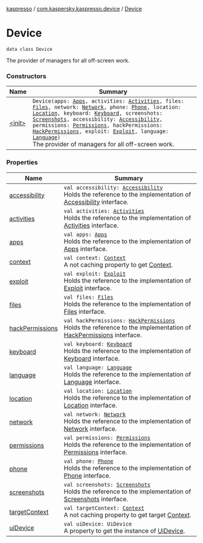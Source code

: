 [kaspresso](../../index.md) / [com.kaspersky.kaspresso.device](../index.md) / [Device](./index.md)

# Device

`data class Device`

The provider of managers for all off-screen work.

### Constructors

| Name | Summary |
|---|---|
| [&lt;init&gt;](-init-.md) | `Device(apps: `[`Apps`](../../com.kaspersky.kaspresso.device.apps/-apps/index.md)`, activities: `[`Activities`](../../com.kaspersky.kaspresso.device.activities/-activities/index.md)`, files: `[`Files`](../../com.kaspersky.kaspresso.device.files/-files/index.md)`, network: `[`Network`](../../com.kaspersky.kaspresso.device.network/-network/index.md)`, phone: `[`Phone`](../../com.kaspersky.kaspresso.device.phone/-phone/index.md)`, location: `[`Location`](../../com.kaspersky.kaspresso.device.location/-location/index.md)`, keyboard: `[`Keyboard`](../../com.kaspersky.kaspresso.device.keyboard/-keyboard/index.md)`, screenshots: `[`Screenshots`](../../com.kaspersky.kaspresso.device.screenshots/-screenshots/index.md)`, accessibility: `[`Accessibility`](../../com.kaspersky.kaspresso.device.accessibility/-accessibility/index.md)`, permissions: `[`Permissions`](../../com.kaspersky.kaspresso.device.permissions/-permissions/index.md)`, hackPermissions: `[`HackPermissions`](../../com.kaspersky.kaspresso.device.permissions/-hack-permissions/index.md)`, exploit: `[`Exploit`](../../com.kaspersky.kaspresso.device.exploit/-exploit/index.md)`, language: `[`Language`](../../com.kaspersky.kaspresso.device.languages/-language/index.md)`)`<br>The provider of managers for all off-screen work. |

### Properties

| Name | Summary |
|---|---|
| [accessibility](accessibility.md) | `val accessibility: `[`Accessibility`](../../com.kaspersky.kaspresso.device.accessibility/-accessibility/index.md)<br>Holds the reference to the implementation of [Accessibility](../../com.kaspersky.kaspresso.device.accessibility/-accessibility/index.md) interface. |
| [activities](activities.md) | `val activities: `[`Activities`](../../com.kaspersky.kaspresso.device.activities/-activities/index.md)<br>Holds the reference to the implementation of [Activities](../../com.kaspersky.kaspresso.device.activities/-activities/index.md) interface. |
| [apps](apps.md) | `val apps: `[`Apps`](../../com.kaspersky.kaspresso.device.apps/-apps/index.md)<br>Holds the reference to the implementation of [Apps](../../com.kaspersky.kaspresso.device.apps/-apps/index.md) interface. |
| [context](context.md) | `val context: `[`Context`](https://developer.android.com/reference/android/content/Context.html)<br>A not caching property to get [Context](https://developer.android.com/reference/android/content/Context.html). |
| [exploit](exploit.md) | `val exploit: `[`Exploit`](../../com.kaspersky.kaspresso.device.exploit/-exploit/index.md)<br>Holds the reference to the implementation of [Exploit](../../com.kaspersky.kaspresso.device.exploit/-exploit/index.md) interface. |
| [files](files.md) | `val files: `[`Files`](../../com.kaspersky.kaspresso.device.files/-files/index.md)<br>Holds the reference to the implementation of [Files](../../com.kaspersky.kaspresso.device.files/-files/index.md) interface. |
| [hackPermissions](hack-permissions.md) | `val hackPermissions: `[`HackPermissions`](../../com.kaspersky.kaspresso.device.permissions/-hack-permissions/index.md)<br>Holds the reference to the implementation of [HackPermissions](../../com.kaspersky.kaspresso.device.permissions/-hack-permissions/index.md) interface. |
| [keyboard](keyboard.md) | `val keyboard: `[`Keyboard`](../../com.kaspersky.kaspresso.device.keyboard/-keyboard/index.md)<br>Holds the reference to the implementation of [Keyboard](../../com.kaspersky.kaspresso.device.keyboard/-keyboard/index.md) interface. |
| [language](language.md) | `val language: `[`Language`](../../com.kaspersky.kaspresso.device.languages/-language/index.md)<br>Holds the reference to the implementation of [Language](../../com.kaspersky.kaspresso.device.languages/-language/index.md) interface. |
| [location](location.md) | `val location: `[`Location`](../../com.kaspersky.kaspresso.device.location/-location/index.md)<br>Holds the reference to the implementation of [Location](../../com.kaspersky.kaspresso.device.location/-location/index.md) interface. |
| [network](network.md) | `val network: `[`Network`](../../com.kaspersky.kaspresso.device.network/-network/index.md)<br>Holds the reference to the implementation of [Network](../../com.kaspersky.kaspresso.device.network/-network/index.md) interface. |
| [permissions](permissions.md) | `val permissions: `[`Permissions`](../../com.kaspersky.kaspresso.device.permissions/-permissions/index.md)<br>Holds the reference to the implementation of [Permissions](../../com.kaspersky.kaspresso.device.permissions/-permissions/index.md) interface. |
| [phone](phone.md) | `val phone: `[`Phone`](../../com.kaspersky.kaspresso.device.phone/-phone/index.md)<br>Holds the reference to the implementation of [Phone](../../com.kaspersky.kaspresso.device.phone/-phone/index.md) interface. |
| [screenshots](screenshots.md) | `val screenshots: `[`Screenshots`](../../com.kaspersky.kaspresso.device.screenshots/-screenshots/index.md)<br>Holds the reference to the implementation of [Screenshots](../../com.kaspersky.kaspresso.device.screenshots/-screenshots/index.md) interface. |
| [targetContext](target-context.md) | `val targetContext: `[`Context`](https://developer.android.com/reference/android/content/Context.html)<br>A not caching property to get target [Context](https://developer.android.com/reference/android/content/Context.html). |
| [uiDevice](ui-device.md) | `val uiDevice: UiDevice`<br>A property to get the instance of [UiDevice](#). |
